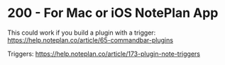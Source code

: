 # 200 - For Mac or iOS NotePlan App

This could work if you build a plugin with a trigger: https://help.noteplan.co/article/65-commandbar-plugins

Triggers: https://help.noteplan.co/article/173-plugin-note-triggers  
